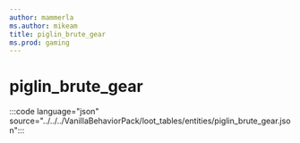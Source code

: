 ```yaml
---
author: mammerla
ms.author: mikeam
title: piglin_brute_gear
ms.prod: gaming
---
```


# piglin_brute_gear
:::code language="json" source="../../../VanillaBehaviorPack/loot_tables/entities/piglin_brute_gear.json":::